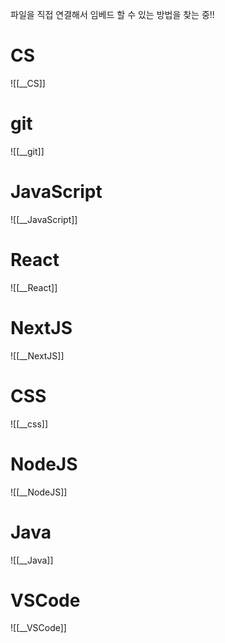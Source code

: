 파일을 직접 연결해서 임베드 할 수 있는 방법을 찾는 중!!
# CS
![[__CS]]

# git
![[__git]]

# JavaScript
![[__JavaScript]]

# React
![[__React]]

# NextJS
![[__NextJS]]

# CSS
![[__css]]

# NodeJS
![[__NodeJS]]

# Java
![[__Java]]

# VSCode
![[__VSCode]]
